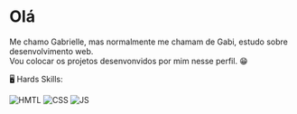 # Olá

Me chamo Gabrielle, mas normalmente me chamam de Gabi, estudo sobre desenvolvimento web. <br>
Vou colocar os projetos desenvonvidos por mim nesse perfil. :grin:

🖥️ Hards Skills:


![HMTL](https://img.shields.io/badge/HTML5-E34F26?style=for-the-badge&logo=html5&logoColor=white)
![CSS](https://img.shields.io/badge/CSS3-1572B6?style=for-the-badge&logo=css3&logoColor=white)
![JS](https://img.shields.io/badge/JavaScript-323330?style=for-the-badge&logo=javascript&logoColor=F7DF1E)





